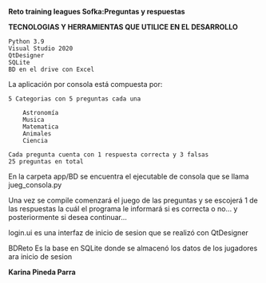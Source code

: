 

<b> <strong>Reto training leagues Sofka:Preguntas y respuestas </strong></b>


<b> <strong> TECNOLOGIAS Y HERRAMIENTAS QUE UTILICE EN EL DESARROLLO </strong></b>

    Python 3.9
    Visual Studio 2020
    QtDesigner
    SQLite
    BD en el drive con Excel

La aplicación por consola está compuesta por:

    5 Categorias con 5 preguntas cada una
    
        Astronomía 
        Musica
        Matematica
        Animales
        Ciencia
        
    Cada pregunta cuenta con 1 respuesta correcta y 3 falsas
    25 preguntas en total


En la carpeta app/BD se encuentra el ejecutable de consola que se llama jueg_consola.py


Una vez se compile comenzará el juego de las preguntas y se escojerá 1 de las respuestas la cuál el programa le informará si es correcta o no... y posteriormente si desea continuar...


login.ui es una interfaz de inicio de sesion que se realizó con QtDesigner


BDReto Es la base en SQLite donde se almacenó los datos de los jugadores ara inicio de sesion 

<b> <strong> Karina Pineda Parra </b> </strong> 
